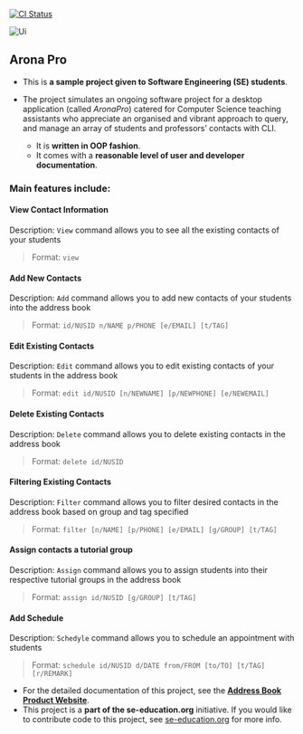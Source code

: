 [![CI Status](https://github.com/AY2324S2-CS2103T-T15-2/tp/workflows/Java%20CI/badge.svg)](https://github.com/AY2324S2-CS2103T-T15-2/tp/actions)

![Ui](docs/images/Ui.png)

## Arona Pro
* This is **a sample project given to Software Engineering (SE) students**.<br>
* The project simulates an ongoing software project for a desktop application (called _AronaPro_) catered for
  Computer Science teaching assistants who appreciate an organised and vibrant approach to query,
  and manage an array of students and professors’ contacts with CLI.

  * It is **written in OOP fashion**.
  * It comes with a **reasonable level of user and developer documentation**.

### Main features include:


#### View Contact Information
Description: `View` command allows you to see all the existing contacts of your students
>Format: `view`

#### Add New Contacts
Description: `Add` command allows you to add new contacts of your students into the address book
>Format: `id/NUSID n/NAME p/PHONE [e/EMAIL] [t/TAG]`

#### Edit Existing Contacts
Description: `Edit` command allows you to edit existing contacts of your students in the address book
>Format: `edit id/NUSID [n/NEWNAME] [p/NEWPHONE] [e/NEWEMAIL]`

#### Delete Existing Contacts
Description: `Delete` command allows you to delete existing contacts in the address book
>Format: `delete id/NUSID`

#### Filtering Existing Contacts
Description: `Filter` command allows you to filter desired contacts in the address book based on group 
and tag specified
>Format: `filter [n/NAME] [p/PHONE] [e/EMAIL] [g/GROUP] [t/TAG]`

#### Assign contacts a tutorial group
Description: `Assign` command allows you to assign students into their respective tutorial groups in the 
address book
>Format: `assign id/NUSID [g/GROUP] [t/TAG]`

#### Add Schedule
Description: `Schedyle` command allows you to schedule an appointment with students
>Format: `schedule id/NUSID d/DATE from/FROM [to/TO] [t/TAG] [r/REMARK]`

* For the detailed documentation of this project, see the **[Address Book Product Website](https://se-education.org/addressbook-level3)**.
* This project is a **part of the se-education.org** initiative. If you would like to contribute code to this project, see [se-education.org](https://se-education.org#https://se-education.org/#contributing) for more info.

